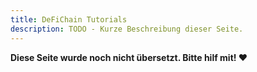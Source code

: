 ```yaml
---
title: DeFiChain Tutorials
description: TODO - Kurze Beschreibung dieser Seite.
---
```


**Diese Seite wurde noch nicht übersetzt. Bitte hilf mit! ❤**
